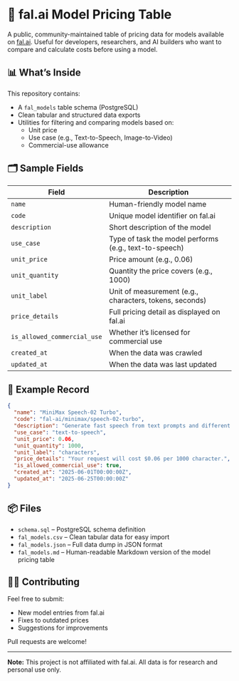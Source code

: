 # 🧠 fal.ai Model Pricing Table

A public, community-maintained table of pricing data for models available on [fal.ai](https://fal.ai). Useful for developers, researchers, and AI builders who want to compare and calculate costs before using a model.

## 📊 What’s Inside

This repository contains:
- A `fal_models` table schema (PostgreSQL)
- Clean tabular and structured data exports
- Utilities for filtering and comparing models based on:
  - Unit price
  - Use case (e.g., Text-to-Speech, Image-to-Video)
  - Commercial-use allowance

## 🗂 Sample Fields

| Field                     | Description                                               |
|---------------------------|-----------------------------------------------------------|
| `name`                   | Human-friendly model name                                  |
| `code`                   | Unique model identifier on fal.ai                         |
| `description`            | Short description of the model                            |
| `use_case`               | Type of task the model performs (e.g., text-to-speech)    |
| `unit_price`             | Price amount (e.g., 0.06)                                  |
| `unit_quantity`          | Quantity the price covers (e.g., 1000)                     |
| `unit_label`             | Unit of measurement (e.g., characters, tokens, seconds)    |
| `price_details`          | Full pricing detail as displayed on fal.ai                |
| `is_allowed_commercial_use` | Whether it’s licensed for commercial use             |
| `created_at`             | When the data was crawled                                  |
| `updated_at`             | When the data was last updated                             |

## 🧾 Example Record

```json
{
  "name": "MiniMax Speech-02 Turbo",
  "code": "fal-ai/minimax/speech-02-turbo",
  "description": "Generate fast speech from text prompts and different voices using the MiniMax Speech-02 Turbo model.",
  "use_case": "text-to-speech",
  "unit_price": 0.06,
  "unit_quantity": 1000,
  "unit_label": "characters",
  "price_details": "Your request will cost $0.06 per 1000 character.",
  "is_allowed_commercial_use": true,
  "created_at": "2025-06-01T00:00:00Z",
  "updated_at": "2025-06-25T00:00:00Z"
}
```

## 📦 Files

- `schema.sql` – PostgreSQL schema definition
- `fal_models.csv` – Clean tabular data for easy import
- `fal_models.json` – Full data dump in JSON format
- `fal_models.md` – Human-readable Markdown version of the model pricing table

## 🧑‍💻 Contributing

Feel free to submit:
- New model entries from fal.ai
- Fixes to outdated prices
- Suggestions for improvements

Pull requests are welcome!

---

**Note:** This project is not affiliated with fal.ai. All data is for research and personal use only.
